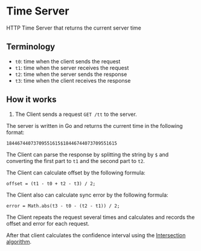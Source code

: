 # Time Server

HTTP Time Server that returns the current server time

## Terminology

- `t0`: time when the client sends the request
- `t1`: time when the server receives the request
- `t2`: time when the server sends the response
- `t3`: time when the client receives the response

## How it works

1. The Client sends a request `GET /tt` to the server.

The server is written in Go and returns the current time in the following format:

```plaintext
18446744073709551615$18446744073709551615
```

The Client can parse the response by splitting the string by `$` and converting the first part to `t1` and the second part to `t2`.

The Client can calculate offset by the following formula:

```plaintext
offset = (t1 - t0 + t2 - t3) / 2;
```

The Client also can calculate sync error by the following formula:

```plaintext
error = Math.abs(t3 - t0 - (t2 - t1)) / 2;
```

The Client repeats the request several times and calculates and records the offset and error for each request.

After that client calculates the confidence interval using the [Intersection algorithm](https://en.wikipedia.org/wiki/Intersection_algorithm).
